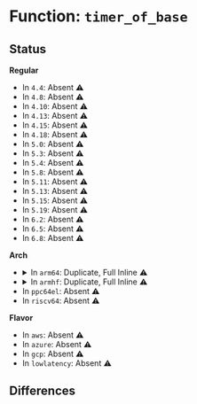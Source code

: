 # Function: <code>timer_of_base</code>

## Status
<b>Regular</b>
<ul>
<li>
In <code>4.4</code>: Absent ⚠️
</li>
<li>
In <code>4.8</code>: Absent ⚠️
</li>
<li>
In <code>4.10</code>: Absent ⚠️
</li>
<li>
In <code>4.13</code>: Absent ⚠️
</li>
<li>
In <code>4.15</code>: Absent ⚠️
</li>
<li>
In <code>4.18</code>: Absent ⚠️
</li>
<li>
In <code>5.0</code>: Absent ⚠️
</li>
<li>
In <code>5.3</code>: Absent ⚠️
</li>
<li>
In <code>5.4</code>: Absent ⚠️
</li>
<li>
In <code>5.8</code>: Absent ⚠️
</li>
<li>
In <code>5.11</code>: Absent ⚠️
</li>
<li>
In <code>5.13</code>: Absent ⚠️
</li>
<li>
In <code>5.15</code>: Absent ⚠️
</li>
<li>
In <code>5.19</code>: Absent ⚠️
</li>
<li>
In <code>6.2</code>: Absent ⚠️
</li>
<li>
In <code>6.5</code>: Absent ⚠️
</li>
<li>
In <code>6.8</code>: Absent ⚠️
</li>
</ul>
<b>Arch</b>
<ul>
<li>
<details>
<summary>In <code>arm64</code>: Duplicate, Full Inline ⚠️</summary>

**Collision:** Static Duplication

**Inline:** Full

**Transformation:** False

**Instances:**

```
In drivers/clocksource/timer-mediatek.c (0)
Location: drivers/clocksource/timer-of.h:49
Inline: True
```
```
In drivers/clocksource/timer-sprd.c (0)
Location: drivers/clocksource/timer-of.h:49
Inline: True
```
```
In drivers/clocksource/timer-imx-sysctr.c (0)
Location: drivers/clocksource/timer-of.h:49
Inline: True
```
</details>
</li>
<li>
<details>
<summary>In <code>armhf</code>: Duplicate, Full Inline ⚠️</summary>

**Collision:** Static Duplication

**Inline:** Full

**Transformation:** False

**Instances:**

```
In drivers/clocksource/timer-tegra.c (c15abb3c)
Location: drivers/clocksource/timer-of.h:49
Inline: True
Inline callers:
  - drivers/clocksource/timer-tegra.c:tegra_init_timer
  - drivers/clocksource/timer-tegra.c:tegra_rtc_read_ms
  - drivers/clocksource/timer-tegra.c:tegra_timer_setup
  - drivers/clocksource/timer-tegra.c:tegra_timer_suspend
  - drivers/clocksource/timer-tegra.c:tegra_timer_isr
  - drivers/clocksource/timer-tegra.c:tegra_timer_set_periodic
  - drivers/clocksource/timer-tegra.c:tegra_timer_shutdown
  - drivers/clocksource/timer-tegra.c:tegra_timer_set_next_event
```
```
In drivers/clocksource/timer-mediatek.c (c15ac790)
Location: drivers/clocksource/timer-of.h:49
Inline: True
Inline callers:
  - drivers/clocksource/timer-mediatek.c:mtk_gpt_init
  - drivers/clocksource/timer-mediatek.c:mtk_gpt_init
  - drivers/clocksource/timer-mediatek.c:mtk_gpt_init
  - drivers/clocksource/timer-mediatek.c:mtk_gpt_init
  - drivers/clocksource/timer-mediatek.c:mtk_gpt_init
  - drivers/clocksource/timer-mediatek.c:mtk_gpt_init
  - drivers/clocksource/timer-mediatek.c:mtk_gpt_init
  - drivers/clocksource/timer-mediatek.c:mtk_gpt_init
  - drivers/clocksource/timer-mediatek.c:mtk_gpt_init
  - drivers/clocksource/timer-mediatek.c:mtk_gpt_init
  - drivers/clocksource/timer-mediatek.c:mtk_gpt_init
  - drivers/clocksource/timer-mediatek.c:mtk_gpt_init
  - drivers/clocksource/timer-mediatek.c:mtk_gpt_interrupt
  - drivers/clocksource/timer-mediatek.c:mtk_gpt_clkevt_next_event
  - drivers/clocksource/timer-mediatek.c:mtk_gpt_clkevt_next_event
  - drivers/clocksource/timer-mediatek.c:mtk_gpt_clkevt_next_event
  - drivers/clocksource/timer-mediatek.c:mtk_gpt_clkevt_next_event
  - drivers/clocksource/timer-mediatek.c:mtk_gpt_clkevt_next_event
  - drivers/clocksource/timer-mediatek.c:mtk_gpt_clkevt_set_periodic
  - drivers/clocksource/timer-mediatek.c:mtk_gpt_clkevt_set_periodic
  - drivers/clocksource/timer-mediatek.c:mtk_gpt_clkevt_set_periodic
  - drivers/clocksource/timer-mediatek.c:mtk_gpt_clkevt_set_periodic
  - drivers/clocksource/timer-mediatek.c:mtk_gpt_clkevt_set_periodic
  - drivers/clocksource/timer-mediatek.c:mtk_gpt_clkevt_shutdown
  - drivers/clocksource/timer-mediatek.c:mtk_gpt_clkevt_shutdown
  - drivers/clocksource/timer-mediatek.c:mtk_syst_clkevt_next_event
  - drivers/clocksource/timer-mediatek.c:mtk_syst_clkevt_next_event
  - drivers/clocksource/timer-mediatek.c:mtk_syst_clkevt_next_event
  - drivers/clocksource/timer-mediatek.c:mtk_syst_handler
```
```
In drivers/clocksource/timer-milbeaut.c (c15acb70)
Location: drivers/clocksource/timer-of.h:49
Inline: True
Inline callers:
  - drivers/clocksource/timer-milbeaut.c:mlb_timer_init
  - drivers/clocksource/timer-milbeaut.c:mlb_timer_init
  - drivers/clocksource/timer-milbeaut.c:mlb_timer_sched_read
  - drivers/clocksource/timer-milbeaut.c:mlb_clkevt_next_event
  - drivers/clocksource/timer-milbeaut.c:mlb_set_state_shutdown
  - drivers/clocksource/timer-milbeaut.c:mlb_set_state_oneshot
  - drivers/clocksource/timer-milbeaut.c:mlb_set_state_periodic
  - drivers/clocksource/timer-milbeaut.c:mlb_timer_interrupt
```
```
In drivers/clocksource/timer-npcm7xx.c (c15acc30)
Location: drivers/clocksource/timer-of.h:49
Inline: True
Inline callers:
  - drivers/clocksource/timer-npcm7xx.c:npcm7xx_timer_init
  - drivers/clocksource/timer-npcm7xx.c:npcm7xx_timer_init
  - drivers/clocksource/timer-npcm7xx.c:npcm7xx_timer_init
  - drivers/clocksource/timer-npcm7xx.c:npcm7xx_timer_init
  - drivers/clocksource/timer-npcm7xx.c:npcm7xx_timer_init
  - drivers/clocksource/timer-npcm7xx.c:npcm7xx_timer_init
  - drivers/clocksource/timer-npcm7xx.c:npcm7xx_timer0_interrupt
  - drivers/clocksource/timer-npcm7xx.c:npcm7xx_clockevent_set_next_event
  - drivers/clocksource/timer-npcm7xx.c:npcm7xx_clockevent_set_next_event
  - drivers/clocksource/timer-npcm7xx.c:npcm7xx_timer_periodic
  - drivers/clocksource/timer-npcm7xx.c:npcm7xx_timer_periodic
  - drivers/clocksource/timer-npcm7xx.c:npcm7xx_timer_oneshot
  - drivers/clocksource/timer-npcm7xx.c:npcm7xx_timer_oneshot
  - drivers/clocksource/timer-npcm7xx.c:npcm7xx_timer_shutdown
  - drivers/clocksource/timer-npcm7xx.c:npcm7xx_timer_shutdown
  - drivers/clocksource/timer-npcm7xx.c:npcm7xx_timer_resume
  - drivers/clocksource/timer-npcm7xx.c:npcm7xx_timer_resume
```
```
In drivers/clocksource/timer-rda.c (c0c4af90)
Location: drivers/clocksource/timer-of.h:49
Inline: True
Inline callers:
  - drivers/clocksource/timer-rda.c:rda_hwtimer_read
  - drivers/clocksource/timer-rda.c:rda_ostimer_interrupt
  - drivers/clocksource/timer-rda.c:rda_ostimer_set_next_event
  - drivers/clocksource/timer-rda.c:rda_ostimer_set_state_periodic
  - drivers/clocksource/timer-rda.c:rda_ostimer_set_state_shutdown
```
```
In drivers/clocksource/timer-imx-tpm.c (c15ae668)
Location: drivers/clocksource/timer-of.h:49
Inline: True
Inline callers:
  - drivers/clocksource/timer-imx-tpm.c:tpm_timer_init
```
</details>
</li>
<li>
In <code>ppc64el</code>: Absent ⚠️
</li>
<li>
In <code>riscv64</code>: Absent ⚠️
</li>
</ul>
<b>Flavor</b>
<ul>
<li>
In <code>aws</code>: Absent ⚠️
</li>
<li>
In <code>azure</code>: Absent ⚠️
</li>
<li>
In <code>gcp</code>: Absent ⚠️
</li>
<li>
In <code>lowlatency</code>: Absent ⚠️
</li>
</ul>

## Differences
